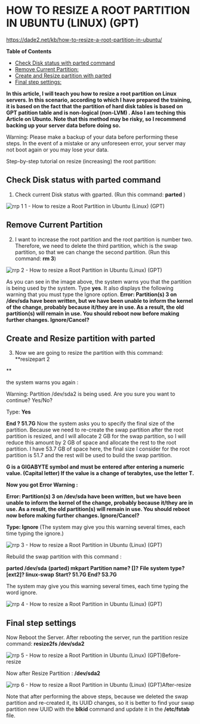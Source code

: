 # HOW TO RESIZE A ROOT PARTITION IN UBUNTU (LINUX) (GPT)

<https://dade2.net/kb/how-to-resize-a-root-partition-in-ubuntu/>

**Table of Contents**

- [Check Disk status with parted command](https://dade2.net/kb/how-to-resize-a-root-partition-in-ubuntu/#0-toc-title)
- [Remove Current Partition:](https://dade2.net/kb/how-to-resize-a-root-partition-in-ubuntu/#1-toc-title)
- [Create and Resize partition with parted](https://dade2.net/kb/how-to-resize-a-root-partition-in-ubuntu/#2-toc-title)
- [Final step settings:](https://dade2.net/kb/how-to-resize-a-root-partition-in-ubuntu/#3-toc-title)

**In this article, I will teach you how to resize a root partition on Linux servers. In this scenario, according to which I have prepared the training, it is based on the fact that the partition of hard disk tables is based on GPT patition table and is non-logical (non-LVM) . Also I am teching this Article on Ubunto.
Note that this method may be risky, so I recommend backing up your server data before doing so.**

Warning: Please make a backup of your data before performing these steps. In the event of a mistake or any unforeseen error, your server may not boot again or you may lose your data.

Step-by-step tutorial on resize (increasing) the root partition:

## Check Disk status with parted command

1. Check current Disk status with gparted. (Run this command: **parted** )

![rrp 1 1 - How to resize a Root Partition in Ubuntu (Linux) (GPT)](https://dade2.net/wp-content/uploads/2021/08/rrp-1-1.png)

## Remove Current Partition

2. I want to increase the root partition and the root partition is number two. Therefore, we need to delete the third partition, which is the swap partition, so that we can change the second partition. (Run this command: **rm 3**)

![rrp 2 - How to resize a Root Partition in Ubuntu (Linux) (GPT)](https://dade2.net/wp-content/uploads/2021/08/rrp-2.png)

As you can see in the image above, the system warns you that the partition is being used by the system. Type **yes**. It also displays the following warning that you must type the Ignore option.
 **Error: Partition(s) 3 on /dev/sda have been written, but we have been unable to inform the kernel of the change, probably because it/they are in use. As a result, the old partition(s) will remain in use. You should reboot now before making further changes. Ignore/Cancel?**

## Create and Resize partition with parted

3. Now we are going to resize the partition with this command: **resizepart 2

**

the system warns you again :

 Warning: Partition /dev/sda2 is being used. Are you sure you want to continue?
Yes/No?

Type: **Yes**

**End ? 51.7G**
Now the system asks you to specify the final size of the partition. Because we need to re-create the swap partition after the root partition is resized, and I will allocate 2 GB for the swap partition, so I will reduce this amount by 2 GB of space and allocate the rest to the root partition. I have 53.7 GB of space here, the final size I consider for the root partition is 51.7 and the rest will be used to build the swap partition.

 **G is a GIGABYTE symbol and must be entered after entering a numeric value. (Capital letter) If the value is a change of terabytes, use the letter T.**

**Now you got Error Warning :**

 **Error: Partition(s) 3 on /dev/sda have been written, but we have been unable to inform the kernel of the change, probably because it/they are in use. As a result, the old partition(s) will remain in use. You should reboot now before making further changes. Ignore/Cancel?**

**Type: Ignore** (The system may give you this warning several times, each time typing the ignore.)

![rrp 3 - How to resize a Root Partition in Ubuntu (Linux) (GPT)](https://dade2.net/wp-content/uploads/2021/08/rrp-3.png)

Rebuild the swap partition with this command :

**parted /dev/sda**
**(parted) mkpart**
**Partition name? []?**
**File system type? [ext2]? linux-swap**
**Start? 51.7G**
**End? 53.7G**

The system may give you this warning several times, each time typing the word ignore.

![rrp 4 - How to resize a Root Partition in Ubuntu (Linux) (GPT)](https://dade2.net/wp-content/uploads/2021/08/rrp-4.png)

## Final step settings

Now Reboot the Server.
After rebooting the server, run the partition resize command: **resize2fs /dev/sda2**

![rrp 5 - How to resize a Root Partition in Ubuntu (Linux) (GPT)](https://dade2.net/wp-content/uploads/2021/08/rrp-5.png)Before-resize

Now after Resize Partition : **/dev/sda2**

![rrp 6 - How to resize a Root Partition in Ubuntu (Linux) (GPT)](https://dade2.net/wp-content/uploads/2021/08/rrp-6.png)After-resize

Note that after performing the above steps, because we deleted the swap partition and re-created it, its UUID changes, so it is better to find your swap partition new UUID with the **blkid** command and update it in the **/etc/fstab** file.
